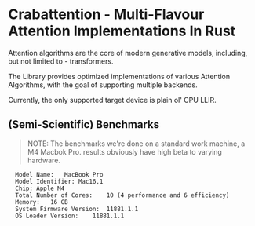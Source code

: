 # Crabattention - Multi-Flavour Attention Implementations In Rust

Attention algorithms are the core of modern generative models, including, but not limited to - transformers.

The Library provides optimized implementations of various Attention Algorithms, with the goal of supporting multiple backends.

Currently, the only supported target device is plain ol' CPU LLIR. 

## (Semi-Scientific) Benchmarks
> NOTE: The benchmarks we're done on a standard work machine, a M4 Macbok Pro. results obviously have high beta to varying hardware.
```
  Model Name:	MacBook Pro
  Model Identifier:	Mac16,1
  Chip:	Apple M4
  Total Number of Cores:	10 (4 performance and 6 efficiency)
  Memory:	16 GB
  System Firmware Version:	11881.1.1
  OS Loader Version:	11881.1.1
```










